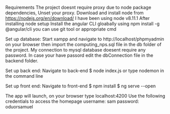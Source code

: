 ﻿Requirements
 The project doesnt require proxy due to node package dependencies, Unset your proxy.
  Download and install node from https://nodejs.org/en/download/ I have been using node v8.11.1
After installing node setup Install the angular CLI gloabally using npm install -g @angular/cli you can use git tool or appropriate cmd

Set up database:
Start xampp and navigate to http://localhost/phpmyadmin on your browser then import the computing_nps.sql file in the db folder of the project. My connection to mysql database doesent require any password. In case your have passord edit the dbConnection file in the backend folder.

Set up back end:
Navigate to back-end
$ node index.js or type nodemon in the command line

Set up front end:
Navigate to front-end
$ npm install
$ ng serve --open

The app will launch, on your browser type localhost:4200
Use the following credentials to access the homepage
username: sam
password: oduorsamuel
